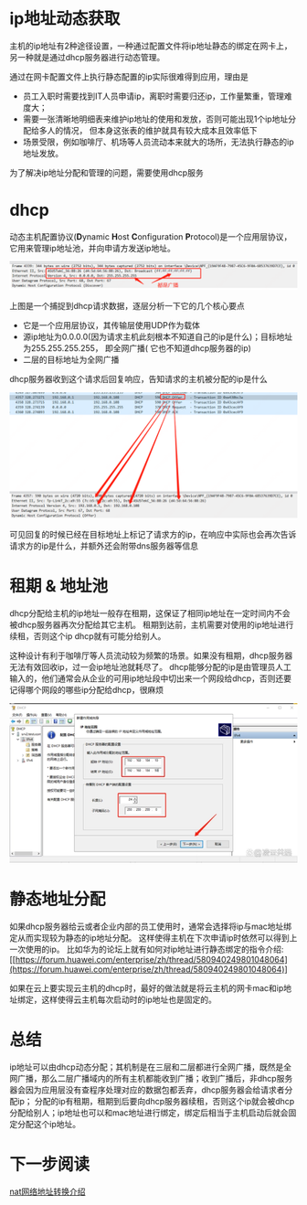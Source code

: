# ip地址动态获取

主机的ip地址有2种途径设置，一种通过配置文件将ip地址静态的绑定在网卡上，另一种就是通过dhcp服务器进行动态管理。

通过在网卡配置文件上执行静态配置的ip实际很难得到应用，理由是

* 员工入职时需要找到IT人员申请ip，离职时需要归还ip，工作量繁重，管理难度大；
* 需要一张清晰地明细表来维护ip地址的使用和发放，否则可能出现1个ip地址分配给多人的情况，
  但本身这张表的维护就具有较大成本且效率低下
* 场景受限，例如咖啡厅、机场等人员流动本来就大的场所，无法执行静态的ip地址发放。

为了解决ip地址分配和管理的问题，需要使用dhcp服务

# dhcp

动态主机配置协议(**D**ynamic **H**ost **C**onfiguration **P**rotocol)是一个应用层协议，它用来管理ip地址池，并向申请方发送ip地址。

![dhcp请求.png](dhcp请求.png)

上图是一个捕捉到dhcp请求数据，逐层分析一下它的几个核心要点

* 它是一个应用层协议，其传输层使用UDP作为载体
* 源ip地址为0.0.0.0(因为请求主机此刻根本不知道自己的ip是什么)；目标地址为255.255.255.255， 即全网广播(
  它也不知道dhcp服务器的ip)
* 二层的目标地址为全网广播

dhcp服务器收到这个请求后回复响应，告知请求的主机被分配的ip是什么

![dhcp-offer.png](dhcp-offer.png)

可见回复的时候已经在目标地址上标记了请求方的ip，在响应中实际也会再次告诉请求方的ip是什么，并额外还会附带dns服务器等信息

# 租期 & 地址池

dhcp分配给主机的ip地址一般存在租期，这保证了相同ip地址在一定时间内不会被dhcp服务器再次分配给其它主机。
租期到达前，主机需要对使用的ip地址进行续租，否则这个ip dhcp就有可能分给别人。

这种设计有利于咖啡厅等人员流动较为频繁的场景。如果没有租期，dhcp服务器无法有效回收ip，过一会ip地址池就耗尽了。
dhcp能够分配的ip是由管理员人工输入的，他们通常会从企业的可用ip地址段中切出来一个网段给dhcp，否则还要记得哪个网段的哪些ip分配给dhcp，很麻烦

![dhcp-ip地址池.png](dhcp-ip地址池.png)

# 静态地址分配

如果dhcp服务器给云或者企业内部的员工使用时，通常会选择将ip与mac地址绑定从而实现较为静态的ip地址分配。
这样使得主机在下次申请ip时依然可以得到上一次使用的ip。
比如华为的论坛上就有如何对ip地址进行静态绑定的指令介绍: [[https://forum.huawei.com/enterprise/zh/thread/580940249801048064](https://forum.huawei.com/enterprise/zh/thread/580940249801048064)]

如果在云上要实现云主机的dhcp时，最好的做法就是将云主机的网卡mac和ip地址绑定，这样使得云主机每次启动时的ip地址也是固定的。

# 总结

ip地址可以由dhcp动态分配；其机制是在三层和二层都进行全网广播，既然是全网广播，那么二层广播域内的所有主机都能收到广播；收到广播后，非dhcp服务器会因为应用层没有查程序处理对应的数据包都丢弃，dhcp服务器会给请求者分配ip；
分配的ip有租期，租期到后要向dhcp服务器续租，否则这个ip就会被dhcp分配给别人；ip地址也可以和mac地址进行绑定，绑定后相当于主机启动后就会固定分配这个ip地址。

# 下一步阅读

[nat网络地址转换介绍](..%2Fnat%E7%BD%91%E7%BB%9C%E5%9C%B0%E5%9D%80%E8%BD%AC%E6%8D%A2%E4%BB%8B%E7%BB%8D)